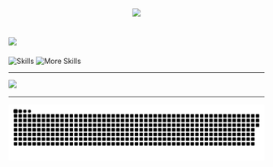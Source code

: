 <h1 align="center">
  <a href="https://git.io/typing-svg">
    <img src="https://readme-typing-svg.herokuapp.com/?lines=Hi+There!+👋;+I'm+Hritik!;+I'm+Full+Stack+Developer;&center=true&size=30">
  </a>
</h1>

[![](https://visitcount.itsvg.in/api?id=hritik189&label=Profile%20Views&color=12&icon=2&pretty=true)](https://visitcount.itsvg.in)
---



![Skills](https://skillicons.dev/icons?i=git,github,java,javascript,typescript,react,next,html,css,docker)
![More Skills](https://skillicons.dev/icons?i=tailwind,netlify,linux,vscode,nodejs,expressjs,mongodb,postman,vercel,vite)

---

<img src="https://github.com/hritik189/hritik189/blob/main/icons/header_.png" />

---

![snake gif](https://github.com/Sam-GitRepo/Sam-GitRepo/blob/output/github-contribution-grid-snake-dark.svg)
